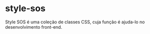 style-sos
=========

Style SOS é uma coleção de classes CSS, cuja função é ajuda-lo no desenvolvimento front-end.
